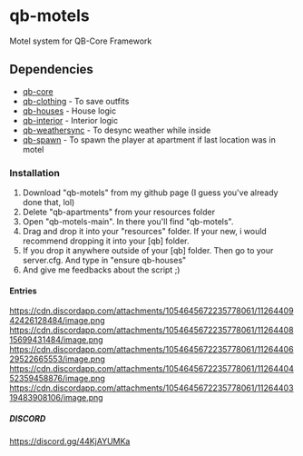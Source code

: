 # qb-motels

Motel system for QB-Core Framework 



## Dependencies
- [qb-core](https://github.com/qbcore-framework/qb-core)
- [qb-clothing](https://github.com/qbcore-framework/qb-clothing) - To save outfits
- [qb-houses](https://github.com/qbcore-framework/qb-houses) - House logic
- [qb-interior](https://github.com/qbcore-framework/qb-interior) - Interior logic
- [qb-weathersync](https://github.com/qbcore-framework/qb-weathersync) - To desync weather while inside
- [qb-spawn](https://github.com/qbcore-framework/qb-spawn) - To spawn the player at apartment if last location was in motel



### Installation

1. Download "qb-motels" from my github page (I guess you've already done that, lol)
2. Delete "qb-apartments" from your resources folder
3. Open "qb-motels-main". In there you'll find "qb-motels".
4. Drag and drop it into your "resources" folder. If your new, i would recommend dropping it into your [qb] folder.
5. If you drop it anywhere outside of your [qb] folder. Then go to your server.cfg. And type in "ensure qb-houses"
6. And give me feedbacks about the script ;)


#### Entries

https://cdn.discordapp.com/attachments/1054645672235778061/1126440942426128484/image.png
https://cdn.discordapp.com/attachments/1054645672235778061/1126440815699431484/image.png
https://cdn.discordapp.com/attachments/1054645672235778061/1126440629522665553/image.png
https://cdn.discordapp.com/attachments/1054645672235778061/1126440452359458876/image.png
https://cdn.discordapp.com/attachments/1054645672235778061/1126440319483908106/image.png




##### DISCORD


https://discord.gg/44KjAYUMKa
